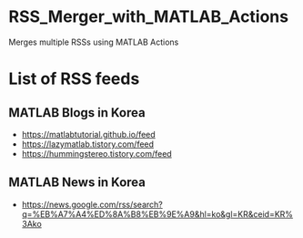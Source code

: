 # RSS_Merger_with_MATLAB_Actions
Merges multiple RSSs using MATLAB Actions

# List of RSS feeds
## MATLAB Blogs in Korea
* https://matlabtutorial.github.io/feed
* https://lazymatlab.tistory.com/feed
* https://hummingstereo.tistory.com/feed
## MATLAB News in Korea
* https://news.google.com/rss/search?q=%EB%A7%A4%ED%8A%B8%EB%9E%A9&hl=ko&gl=KR&ceid=KR%3Ako
